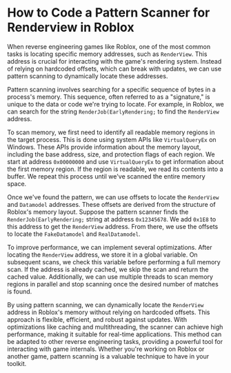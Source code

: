 # How to Code a Pattern Scanner for Renderview in Roblox

When reverse engineering games like Roblox, one of the most common tasks is locating specific memory addresses, such as `RenderView`. This address is crucial for interacting with the game's rendering system. Instead of relying on hardcoded offsets, which can break with updates, we can use pattern scanning to dynamically locate these addresses.

Pattern scanning involves searching for a specific sequence of bytes in a process's memory. This sequence, often referred to as a "signature," is unique to the data or code we're trying to locate. For example, in Roblox, we can search for the string `RenderJob(EarlyRendering;` to find the `RenderView` address.

To scan memory, we first need to identify all readable memory regions in the target process. This is done using system APIs like `VirtualQueryEx` on Windows. These APIs provide information about the memory layout, including the base address, size, and protection flags of each region. We start at address `0x00000000` and use `VirtualQueryEx` to get information about the first memory region. If the region is readable, we read its contents into a buffer. We repeat this process until we've scanned the entire memory space.

Once we've found the pattern, we can use offsets to locate the `RenderView` and `Datamodel` addresses. These offsets are derived from the structure of Roblox's memory layout. Suppose the pattern scanner finds the `RenderJob(EarlyRendering;` string at address `0x12345678`. We add `0x1E8` to this address to get the `RenderView` address. From there, we use the offsets to locate the `FakeDatamodel` and `RealDatamodel`.

To improve performance, we can implement several optimizations. After locating the `RenderView` address, we store it in a global variable. On subsequent scans, we check this variable before performing a full memory scan. If the address is already cached, we skip the scan and return the cached value. Additionally, we can use multiple threads to scan memory regions in parallel and stop scanning once the desired number of matches is found.

By using pattern scanning, we can dynamically locate the `RenderView` address in Roblox's memory without relying on hardcoded offsets. This approach is flexible, efficient, and robust against updates. With optimizations like caching and multithreading, the scanner can achieve high performance, making it suitable for real-time applications. This method can be adapted to other reverse engineering tasks, providing a powerful tool for interacting with game internals. Whether you're working on Roblox or another game, pattern scanning is a valuable technique to have in your toolkit.